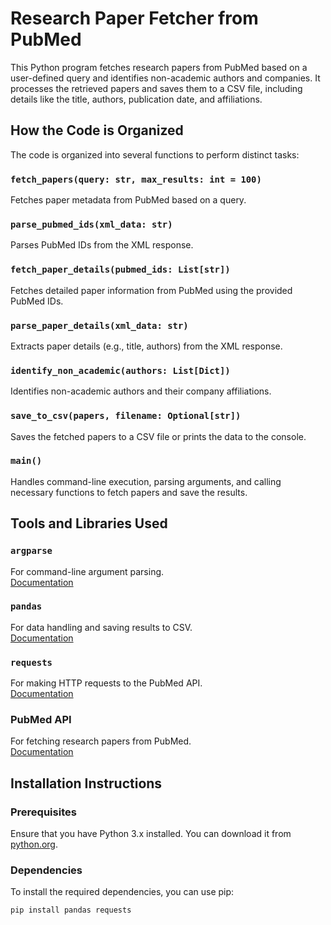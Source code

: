 # Research Paper Fetcher from PubMed

This Python program fetches research papers from PubMed based on a user-defined query and identifies non-academic authors and companies. It processes the retrieved papers and saves them to a CSV file, including details like the title, authors, publication date, and affiliations.

## How the Code is Organized

The code is organized into several functions to perform distinct tasks:

### `fetch_papers(query: str, max_results: int = 100)`
Fetches paper metadata from PubMed based on a query.

### `parse_pubmed_ids(xml_data: str)`
Parses PubMed IDs from the XML response.

### `fetch_paper_details(pubmed_ids: List[str])`
Fetches detailed paper information from PubMed using the provided PubMed IDs.

### `parse_paper_details(xml_data: str)`
Extracts paper details (e.g., title, authors) from the XML response.

### `identify_non_academic(authors: List[Dict])`
Identifies non-academic authors and their company affiliations.

### `save_to_csv(papers, filename: Optional[str])`
Saves the fetched papers to a CSV file or prints the data to the console.

### `main()`
Handles command-line execution, parsing arguments, and calling necessary functions to fetch papers and save the results.

## Tools and Libraries Used

### `argparse`
For command-line argument parsing.  
[Documentation](https://docs.python.org/3/library/argparse.html)

### `pandas`
For data handling and saving results to CSV.  
[Documentation](https://pandas.pydata.org/pandas-docs/stable/)

### `requests`
For making HTTP requests to the PubMed API.  
[Documentation](https://docs.python-requests.org/en/master/)

### PubMed API
For fetching research papers from PubMed.  
[Documentation](https://pubmed.ncbi.nlm.nih.gov/)

## Installation Instructions

### Prerequisites
Ensure that you have Python 3.x installed. You can download it from [python.org](https://www.python.org/downloads/).

### Dependencies
To install the required dependencies, you can use pip:

```bash
pip install pandas requests
